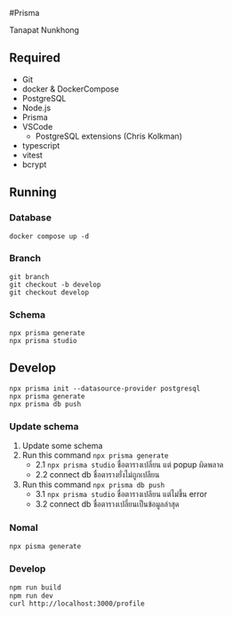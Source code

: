 #Prisma

Tanapat Nunkhong
## Required
- Git
- docker & DockerCompose
- PostgreSQL
- Node.js
- Prisma
- VSCode
    - PostgreSQL extensions (Chris Kolkman)
- typescript
- vitest
- bcrypt
## Running
### Database
```
docker compose up -d
```
### Branch
```
git branch
git checkout -b develop
git checkout develop
```
### Schema
```
npx prisma generate
npx prisma studio
```

## Develop
```First time
npx prisma init --datasource-provider postgresql
npx prisma generate
npx prisma db push
```

### Update schema
1. Update some schema
2. Run this command `npx prisma generate`
   - 2.1 `npx prisma studio` ชื่อตารางเปลี่ยน แต่ popup ผิดพลาด
   - 2.2 connect db ชื่อตารางยั่งไม่ถูกเปลียน
3. Run this command `npx prisma db push`
    - 3.1 `npx prisma studio` ชื่อตารางเปลียน แต่ไม่ขึ้น error
    - 3.2 connect db ชื่อตารางเปลี่ยนเป็นข้อมูลล่าสุด

### Nomal
```bash
npx pisma generate
```
### Develop
```bash
npm run build
npm run dev
curl http://localhost:3000/profile
```